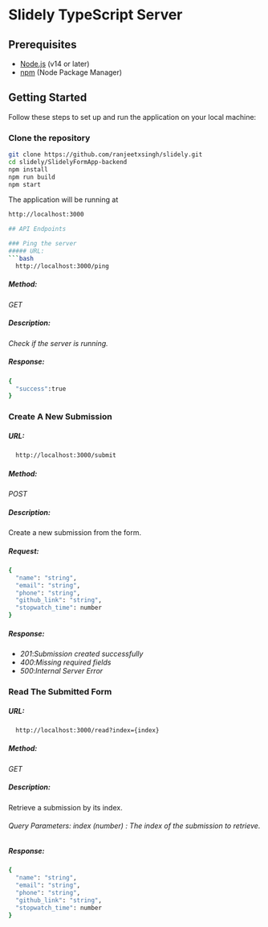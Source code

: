 # Slidely TypeScript Server


## Prerequisites

- [Node.js](https://nodejs.org/en/download/) (v14 or later)
- [npm](https://www.npmjs.com/get-npm) (Node Package Manager)

## Getting Started
Follow these steps to set up and run the application on your local machine:

### Clone the repository
```bash
git clone https://github.com/ranjeetxsingh/slidely.git
cd slidely/SlidelyFormApp-backend
npm install
npm run build
npm start
```

The application will be running at 
```bash
http://localhost:3000

## API Endpoints

### Ping the server
##### URL:  
```bash 
  http://localhost:3000/ping
```
##### Method:
*GET*
##### Description:
*Check if the server is running.*
##### Response:
```bash
{
  "success":true
}
```

### Create A New Submission
##### URL: 
```bash 
  http://localhost:3000/submit
```
##### Method:
*POST*
##### Description:
Create a new submission from the form.
##### Request:
```bash
{
  "name": "string",
  "email": "string",
  "phone": "string",
  "github_link": "string",
  "stopwatch_time": number
}
```
##### Response:
- *201*:*Submission created successfully*
- *400*:*Missing required fields*
- *500*:*Internal Server Error*


### Read The Submitted Form
##### URL:
```bash 
  http://localhost:3000/read?index={index}
```
##### Method:
*GET*
##### Description:
Retrieve a submission by its index.
###### Query Parameters: *index* (number) : The index of the submission to retrieve.
##### Response:
```bash
{
  "name": "string",
  "email": "string",
  "phone": "string",
  "github_link": "string",
  "stopwatch_time": number
}
```

